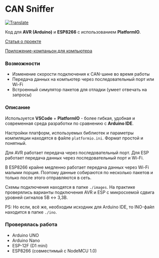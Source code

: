 # CAN Sniffer

[![Translate](https://img.shields.io/badge/Translate_to-ENGLISH-blue.svg?style=plastic)](https://github-com.translate.goog/KruFFT/CAN-Sniffer?_x_tr_sl=ru&_x_tr_tl=en)

Код для **AVR (Arduino)** и **ESP8266** с использованием **PlatformIO**.

[Статья о проекте](https://habr.com/ru/post/479672)

[Приложение-компаньон для компьютера](https://github.com/KruFFT/wxCAN-Sniffer)

### Возможности
- Изменение скорости подключения к CAN-шине во время работы
- Передача данных на компьютер через последовательный порт или Wi-Fi
- Встроенный симулятор пакетов для отладки (умеет отвечать на запросы)

### Описание
Используется **VSCode** + **PlatformIO** - более гибкая, удобная и современная среда разработки по сравнению с **Arduino IDE**.

Настройки платформ, используемых библиотек и параметры компиляции находятся в файле ```platformio.ini```. Формат простой и понятный.

Для AVR работает передача через последовательный порт. Для ESP работает передача данных через последовательный порт и Wi-Fi.

В ESP8266 крайне медленно работает передача данных через Wi-Fi малыми порция. Поэтому данные собираются по несколько пакетов и только после этого отправляются в сеть.

Схемы подключения находятся в папке ```./images```. На практике проверялись варианты подключения AVR и ESP с микросхемой сдвига уровней сигналов 5В ↔ 3,3В.

PS: Но если, всё же, необходим исходник для Arduino IDE, то INO-файл находится в папке ```./ino```.

### Проверялась работа
- Arduino UNO
- Arduino Nano
- ESP-12F (D1 mini)
- ESP8266 (совместимый с NodeMCU 1.0)
